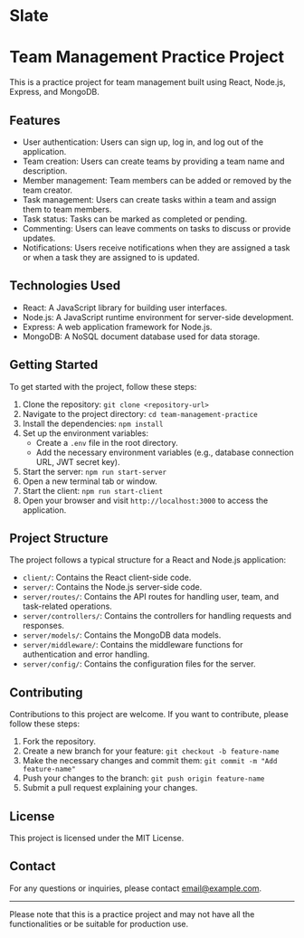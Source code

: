 # Slate
# Team Management Practice Project

This is a practice project for team management built using React, Node.js, Express, and MongoDB.

## Features

- User authentication: Users can sign up, log in, and log out of the application.
- Team creation: Users can create teams by providing a team name and description.
- Member management: Team members can be added or removed by the team creator.
- Task management: Users can create tasks within a team and assign them to team members.
- Task status: Tasks can be marked as completed or pending.
- Commenting: Users can leave comments on tasks to discuss or provide updates.
- Notifications: Users receive notifications when they are assigned a task or when a task they are assigned to is updated.

## Technologies Used

- React: A JavaScript library for building user interfaces.
- Node.js: A JavaScript runtime environment for server-side development.
- Express: A web application framework for Node.js.
- MongoDB: A NoSQL document database used for data storage.

## Getting Started

To get started with the project, follow these steps:

1. Clone the repository: `git clone <repository-url>`
2. Navigate to the project directory: `cd team-management-practice`
3. Install the dependencies: `npm install`
4. Set up the environment variables:
   - Create a `.env` file in the root directory.
   - Add the necessary environment variables (e.g., database connection URL, JWT secret key).
5. Start the server: `npm run start-server`
6. Open a new terminal tab or window.
7. Start the client: `npm run start-client`
8. Open your browser and visit `http://localhost:3000` to access the application.

## Project Structure

The project follows a typical structure for a React and Node.js application:

- `client/`: Contains the React client-side code.
- `server/`: Contains the Node.js server-side code.
- `server/routes/`: Contains the API routes for handling user, team, and task-related operations.
- `server/controllers/`: Contains the controllers for handling requests and responses.
- `server/models/`: Contains the MongoDB data models.
- `server/middleware/`: Contains the middleware functions for authentication and error handling.
- `server/config/`: Contains the configuration files for the server.

## Contributing

Contributions to this project are welcome. If you want to contribute, please follow these steps:

1. Fork the repository.
2. Create a new branch for your feature: `git checkout -b feature-name`
3. Make the necessary changes and commit them: `git commit -m "Add feature-name"`
4. Push your changes to the branch: `git push origin feature-name`
5. Submit a pull request explaining your changes.

## License

This project is licensed under the MIT License.

## Contact

For any questions or inquiries, please contact [email@example.com](mailto:email@example.com).

---
Please note that this is a practice project and may not have all the functionalities or be suitable for production use.
